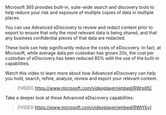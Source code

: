 Microsoft 365 provides built-in, suite-wide search and discovery tools to help reduce your risk and exposure of multiple copies of data in multiple places. 

You can use Advanced eDiscovery to review and redact content prior to export to ensure that only the most relevant data is being shared, and that any business confidential pieces of that data are redacted.

These tools can help significantly reduce the costs of eDiscovery. In fact, at Microsoft, while average data per custodian has grown 20x, the cost per custodian of eDiscovery has been reduced 85% with the use of the built-in capabilities. 

Watch this video to learn more about how Advanced eDiscovery can help you hold, search, refine, analyze, review and export your relevant content.

> [!VIDEO https://www.microsoft.com/videoplayer/embed/RWrp95]


Take a deeper look at these Advanced eDiscovery capabilities: 

> [!VIDEO https://www.microsoft.com/videoplayer/embed/RWtYby]

